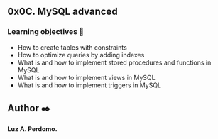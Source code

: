 ## 0x0C. MySQL advanced


###   Learning objectives :open_book:

-   How to create tables with constraints
-   How to optimize queries by adding indexes
-   What is and how to implement stored procedures and functions in MySQL
-   What is and how to implement views in MySQL
-   What is and how to implement triggers in MySQL


## Author :black_nib:
**Luz A. Perdomo.**
